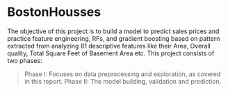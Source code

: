 # BostonHousses
The objective of this project is to build a model to predict sales prices and practice feature engineering, RFs, and gradient boosting based on pattern extracted from analyzing 81 descriptive features like their Area, Overall quality, Total Square Feet of Basement Area etc. This project consists of two phases: 
>	Phase I: Focuses on data preprocessing and exploration, as covered in this report. 
>	Phase II: The model building, validation and prediction.
